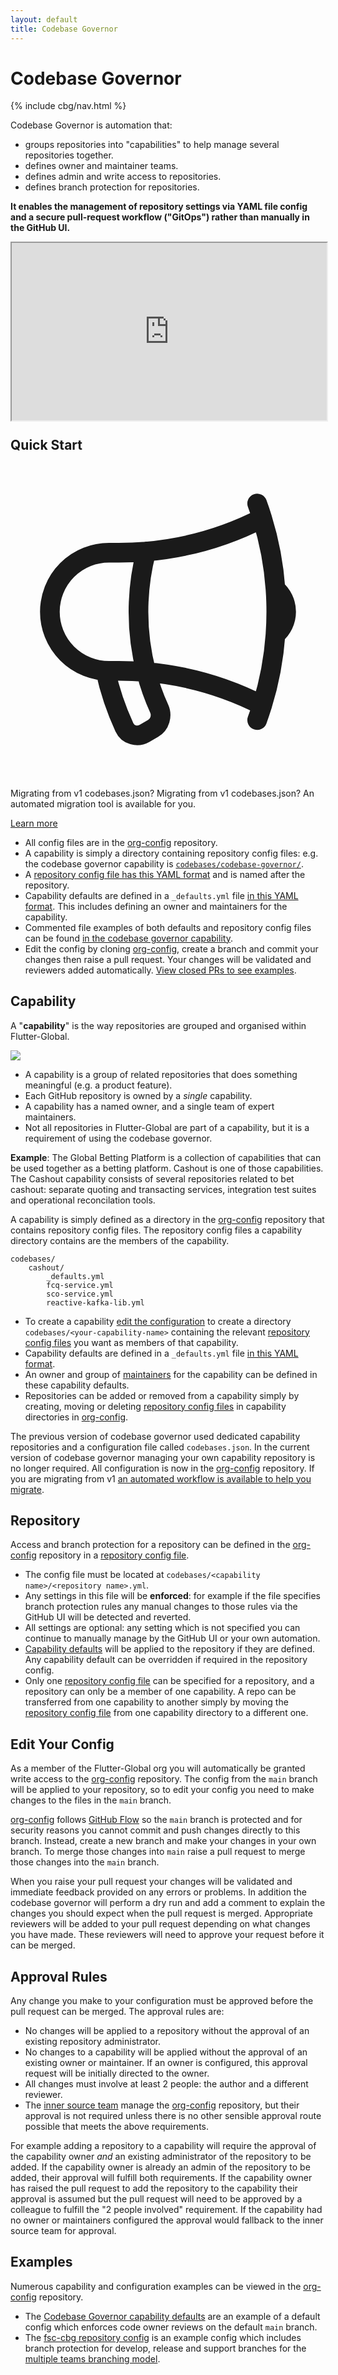 ```yaml
---
layout: default
title: Codebase Governor
---
```


# Codebase Governor

{% include cbg/nav.html %}

Codebase Governor is automation that:

- groups repositories into "capabilities" to help manage several repositories together.
- defines owner and maintainer teams.
- defines admin and write access to repositories.
- defines branch protection for repositories.

**It enables the management of repository settings via YAML file config and a secure pull-request workflow ("GitOps") rather than manually in the GitHub UI.**

<div class="w-full max-w-2xl mt-8"><!-- ... not too big ... -->
<div style="position: relative; display: block; max-width: 1280px;"><div style="padding-top: 56.25%;"><iframe
        src="https://players.brightcove.net/3468649868001/rJgmHWotkf_default/index.html?videoId=6315952643112"
        allowfullscreen="" allow="encrypted-media"
        style="position: absolute; top: 0px; right: 0px; bottom: 0px; left: 0px; width: 100%; height: 100%;"></iframe>
    </div>
  </div>
</div>

## Quick Start

<div class="not-prose hidden sm:block">
    <div class="rounded-lg bg-theme-color p-2 shadow-lg sm:p-3">
      <div class="flex flex-wrap items-center justify-between">
        <div class="flex w-0 flex-1 items-center">
          <span class="flex rounded-lg bg-white p-2">
            <!-- Heroicon name: outline/megaphone -->
            <svg class="h-6 w-6 text-theme-color" xmlns="http://www.w3.org/2000/svg" fill="none" viewBox="0 0 24 24" stroke-width="1.5" stroke="currentColor" aria-hidden="true">
              <path stroke-linecap="round" stroke-linejoin="round" d="M10.34 15.84c-.688-.06-1.386-.09-2.09-.09H7.5a4.5 4.5 0 110-9h.75c.704 0 1.402-.03 2.09-.09m0 9.18c.253.962.584 1.892.985 2.783.247.55.06 1.21-.463 1.511l-.657.38c-.551.318-1.26.117-1.527-.461a20.845 20.845 0 01-1.44-4.282m3.102.069a18.03 18.03 0 01-.59-4.59c0-1.586.205-3.124.59-4.59m0 9.18a23.848 23.848 0 018.835 2.535M10.34 6.66a23.847 23.847 0 008.835-2.535m0 0A23.74 23.74 0 0018.795 3m.38 1.125a23.91 23.91 0 011.014 5.395m-1.014 8.855c-.118.38-.245.754-.38 1.125m.38-1.125a23.91 23.91 0 001.014-5.395m0-3.46c.495.413.811 1.035.811 1.73 0 .695-.316 1.317-.811 1.73m0-3.46a24.347 24.347 0 010 3.46" />
            </svg>
          </span>
          <p class="ml-3 truncate font-medium text-white">
            <span class="md:hidden">Migrating from v1 codebases.json?</span>
            <span class="hidden md:inline">Migrating from v1 codebases.json? An automated migration tool is available for you.</span>
          </p>
        </div>
        <div class="order-3 mt-2 w-full flex-shrink-0 sm:order-2 sm:mt-0 sm:w-auto">
          <a href="/docs/cbg-v2-from-v1/" class="flex items-center justify-center rounded-md border border-transparent bg-white px-4 py-2 text-sm font-medium text-theme-color shadow-sm hover:underline">Learn more</a>
        </div>
      </div>
    </div>
</div>

- All config files are in the [org-config] repository.
- A capability is simply a directory containing repository config files: e.g. the codebase governor capability is [`codebases/codebase-governor/`][cbg-config].
- A [repository config file has this YAML format][repo-config] and is named after the repository.
- Capability defaults are defined in a `_defaults.yml` file [in this YAML format][defaults-file]. This includes defining an owner and maintainers for the capability.
- Commented file examples of both defaults and repository config files can be found [in the codebase governor capability][cbg-config].
- Edit the config by cloning [org-config], create a branch and commit your changes then raise a pull request. Your changes will be validated and reviewers added automatically. [View closed PRs to see examples][org-config-prs].

## Capability

A "**capability**" is the way repositories are grouped and organised within Flutter-Global.

<img src="capability.drawio.svg" class="w-full max-w-xl mx-auto">

- A capability is a group of related repositories that does something meaningful (e.g. a product feature).
- Each GitHub repository is owned by a _single_ capability.
- A capability has a named owner, and a single team of expert maintainers.
- Not all repositories in Flutter-Global are part of a capability, but it is a requirement of using the codebase governor.

**Example**: The Global Betting Platform is a collection of capabilities that can be used together as a betting platform. Cashout is one of those capabilities. The Cashout capability consists of several repositories related to bet cashout: separate quoting and transacting services, integration test suites and operational reconcilation tools.

A capability is simply defined as a directory in the [org-config] repository that contains repository config files. The repository config files a capability directory contains are the members of the capability.

```
codebases/
    cashout/
        _defaults.yml
        fcq-service.yml
        sco-service.yml
        reactive-kafka-lib.yml
```

- To create a capability [edit the configuration](#edit-your-config) to create a directory `codebases/<your-capability-name>` containing the relevant [repository config files][repo-config] you want as members of that capability.
- Capability defaults are defined in a `_defaults.yml` file [in this YAML format][defaults-file].
- An owner and group of [maintainers] for the capability can be defined in these capability defaults.
- Repositories can be added or removed from a capability simply by creating, moving or deleting [repository config files][repo-config] in capability directories in [org-config].

The previous version of codebase governor used dedicated capability repositories and a configuration file called `codebases.json`. In the current version of codebase governor managing your own capability repository is no longer required. All configuration is now in the [org-config] repository. If you are migrating from v1 [an automated workflow is available to help you migrate](/docs/cbg-v2-from-v1/).

## Repository

Access and branch protection for a repository can be defined in the [org-config] repository in a [repository config file][repo-config].

- The config file must be located at `codebases/<capability name>/<repository name>.yml`.
- Any settings in this file will be **enforced**: for example if the file specifies branch protection rules any manual changes to those rules via the GitHub UI will be detected and reverted.
- All settings are optional: any setting which is not specified you can continue to manually manage by the GitHub UI or your own automation.
- [Capability defaults][defaults-file] will be applied to the repository if they are defined. Any capability default can be overridden if required in the repository config.
- Only one [repository config file][repo-config] can be specified for a repository, and a repository can only be a member of one capability. A repo can be transferred from one capability to another simply by moving the [repository config file][repo-config] from one capability directory to a different one.

## Edit Your Config

As a member of the Flutter-Global org you will automatically be granted write access to the [org-config] repository. The config from the `main` branch will be applied to your repository, so to edit your config you need to make changes to the files in the `main` branch.

[org-config] follows [GitHub Flow][github-flow] so the `main` branch is protected and for security reasons you cannot commit and push changes directly to this branch. Instead, create a new branch and make your changes in your own branch. To merge those changes into `main` raise a pull request to merge those changes into the `main` branch.

When you raise your pull request your changes will be validated and immediate feedback provided on any errors or problems. In addition the codebase governor will perform a dry run and add a comment to explain the changes you should expect when the pull request is merged. Appropriate reviewers will be added to your pull request depending on what changes you have made. These reviewers will need to approve your request before it can be merged.

## Approval Rules

Any change you make to your configuration must be approved before the pull request can be merged. The approval rules are:

- No changes will be applied to a repository without the approval of an existing repository administrator.
- No changes to a capability will be applied without the approval of an existing owner or maintainer. If an owner is configured, this approval request will be initially directed to the owner.
- All changes must involve at least 2 people: the author and a different reviewer.
- The [inner source team](/community/) manage the [org-config] repository, but their approval is not required unless there is no other sensible approval route possible that meets the above requirements.

For example adding a repository to a capability will require the approval of the capability owner _and_ an existing administrator of the repository to be added. If the capability owner is already an admin of the repository to be added, their approval will fulfill both requirements. If the capability owner has raised the pull request to add the repository to the capability their approval is assumed but the pull request will need to be approved by a colleague to fulfill the "2 people involved" requirement. If the capability had no owner or maintainers configured the approval would fallback to the inner source team for approval.

## Examples

Numerous capability and configuration examples can be viewed in the [org-config] repository.

- The [Codebase Governor capability defaults](https://github.com/Flutter-Global/org-config/blob/main/codebases/codebase-governor/_defaults.yml) are an example of a default config which enforces code owner reviews on the default `main` branch.
- The [fsc-cbg repository config](https://github.com/Flutter-Global/org-config/blob/main/codebases/codebase-governor/fsc-cbg.yml) is an example config which includes branch protection for develop, release and support branches for the [multiple teams branching model](/sdlc/multiple-teams/).

[org-config]: https://github.com/Flutter-Global/org-config
[repo-config]: /docs/repo-config/
[defaults-file]: /docs/capability-defaults/
[cbg-config]: https://github.com/Flutter-Global/org-config/tree/main/codebases/codebase-governor
[org-config-prs]: https://github.com/Flutter-Global/org-config/pulls?q=is%3Apr+is%3Aclosed
[maintainers]: /how/multiple-teams/
[github-flow]: https://docs.github.com/en/get-started/quickstart/github-flow
